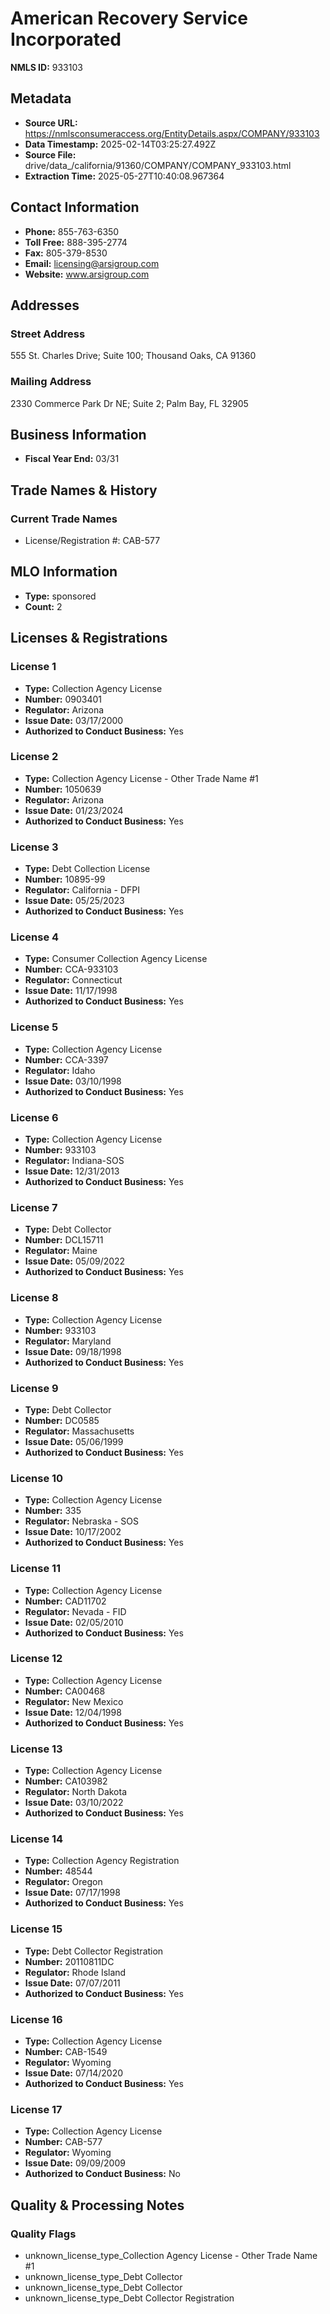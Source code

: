 # American Recovery Service Incorporated

**NMLS ID:** 933103

## Metadata
- **Source URL:** https://nmlsconsumeraccess.org/EntityDetails.aspx/COMPANY/933103
- **Data Timestamp:** 2025-02-14T03:25:27.492Z
- **Source File:** drive/data_/california/91360/COMPANY/COMPANY_933103.html
- **Extraction Time:** 2025-05-27T10:40:08.967364

## Contact Information
- **Phone:** 855-763-6350
- **Toll Free:** 888-395-2774
- **Fax:** 805-379-8530
- **Email:** licensing@arsigroup.com
- **Website:** www.arsigroup.com

## Addresses
### Street Address
555 St. Charles Drive; Suite 100; Thousand Oaks, CA 91360

### Mailing Address
2330 Commerce Park Dr NE; Suite 2; Palm Bay, FL 32905

## Business Information
- **Fiscal Year End:** 03/31

## Trade Names & History
### Current Trade Names
- License/Registration #: CAB-577

## MLO Information
- **Type:** sponsored
- **Count:** 2

## Licenses & Registrations

### License 1
- **Type:** Collection Agency License
- **Number:** 0903401
- **Regulator:** Arizona
- **Issue Date:** 03/17/2000
- **Authorized to Conduct Business:** Yes

### License 2
- **Type:** Collection Agency License - Other Trade Name #1
- **Number:** 1050639
- **Regulator:** Arizona
- **Issue Date:** 01/23/2024
- **Authorized to Conduct Business:** Yes

### License 3
- **Type:** Debt Collection License
- **Number:** 10895-99
- **Regulator:** California - DFPI
- **Issue Date:** 05/25/2023
- **Authorized to Conduct Business:** Yes

### License 4
- **Type:** Consumer Collection Agency License
- **Number:** CCA-933103
- **Regulator:** Connecticut
- **Issue Date:** 11/17/1998
- **Authorized to Conduct Business:** Yes

### License 5
- **Type:** Collection Agency License
- **Number:** CCA-3397
- **Regulator:** Idaho
- **Issue Date:** 03/10/1998
- **Authorized to Conduct Business:** Yes

### License 6
- **Type:** Collection Agency License
- **Number:** 933103
- **Regulator:** Indiana-SOS
- **Issue Date:** 12/31/2013
- **Authorized to Conduct Business:** Yes

### License 7
- **Type:** Debt Collector
- **Number:** DCL15711
- **Regulator:** Maine
- **Issue Date:** 05/09/2022
- **Authorized to Conduct Business:** Yes

### License 8
- **Type:** Collection Agency License
- **Number:** 933103
- **Regulator:** Maryland
- **Issue Date:** 09/18/1998
- **Authorized to Conduct Business:** Yes

### License 9
- **Type:** Debt Collector
- **Number:** DC0585
- **Regulator:** Massachusetts
- **Issue Date:** 05/06/1999
- **Authorized to Conduct Business:** Yes

### License 10
- **Type:** Collection Agency License
- **Number:** 335
- **Regulator:** Nebraska - SOS
- **Issue Date:** 10/17/2002
- **Authorized to Conduct Business:** Yes

### License 11
- **Type:** Collection Agency License
- **Number:** CAD11702
- **Regulator:** Nevada - FID
- **Issue Date:** 02/05/2010
- **Authorized to Conduct Business:** Yes

### License 12
- **Type:** Collection Agency License
- **Number:** CA00468
- **Regulator:** New Mexico
- **Issue Date:** 12/04/1998
- **Authorized to Conduct Business:** Yes

### License 13
- **Type:** Collection Agency License
- **Number:** CA103982
- **Regulator:** North Dakota
- **Issue Date:** 03/10/2022
- **Authorized to Conduct Business:** Yes

### License 14
- **Type:** Collection Agency Registration
- **Number:** 48544
- **Regulator:** Oregon
- **Issue Date:** 07/17/1998
- **Authorized to Conduct Business:** Yes

### License 15
- **Type:** Debt Collector Registration
- **Number:** 20110811DC
- **Regulator:** Rhode Island
- **Issue Date:** 07/07/2011
- **Authorized to Conduct Business:** Yes

### License 16
- **Type:** Collection Agency License
- **Number:** CAB-1549
- **Regulator:** Wyoming
- **Issue Date:** 07/14/2020
- **Authorized to Conduct Business:** Yes

### License 17
- **Type:** Collection Agency License
- **Number:** CAB-577
- **Regulator:** Wyoming
- **Issue Date:** 09/09/2009
- **Authorized to Conduct Business:** No

## Quality & Processing Notes
### Quality Flags
- unknown_license_type_Collection Agency License - Other Trade Name #1
- unknown_license_type_Debt Collector
- unknown_license_type_Debt Collector
- unknown_license_type_Debt Collector Registration
